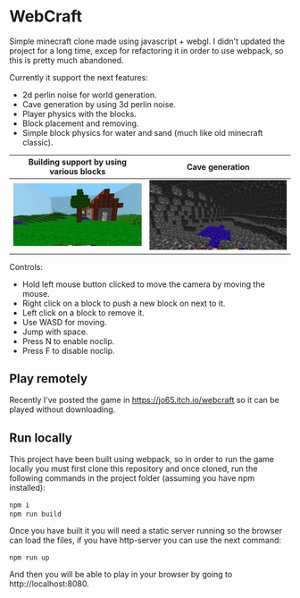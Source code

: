 # WebCraft

Simple minecraft clone made using javascript + webgl.
I didn't updated the project for a long time, excep for refactoring it in order to use webpack, so this is pretty much abandoned.

Currently it support the next features:

- 2d perlin noise for world generation.
- Cave generation by using 3d perlin noise.
- Player physics with the blocks.
- Block placement and removing.
- Simple block physics for water and sand (much like old minecraft classic).

| Building support by using various blocks | Cave generation |
| - | - |
|![screenshot of the game](screenshot1.png)| ![screenshot of the game](screenshot2.png)|

Controls:

- Hold left mouse button clicked to move the camera by moving the mouse.
- Right click on a block to push a new block on next to it.
- Left click on a block to remove it.
- Use WASD for moving.
- Jump with space.
- Press N to enable noclip.
- Press F to disable noclip.

## Play remotely

Recently I've posted the game in https://jo65.itch.io/webcraft so it can be played without downloading.

## Run locally

This project have been built using webpack, so in order to run the game locally you must first clone this repository and once cloned, run the following commands in the project folder (assuming you have npm installed):

```{bash}
npm i
npm run build
```

Once you have built it you will need a static server running so the browser can load the files, if you have http-server you can use the next command:

```{bash}
npm run up
```

And then you will be able to play in your browser by going to http://localhost:8080.